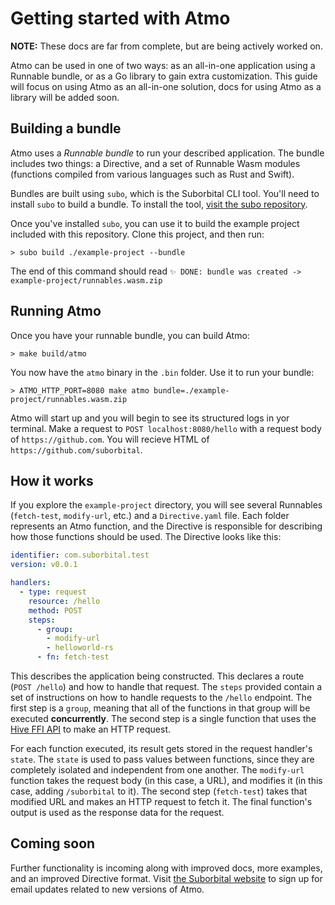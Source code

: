 # Getting started with Atmo

**NOTE:** These docs are far from complete, but are being actively worked on.

Atmo can be used in one of two ways: as an all-in-one application using a Runnable bundle, or as a Go library to gain extra customization. This guide will focus on using Atmo as an all-in-one solution, docs for using Atmo as a library will be added soon.

## Building a bundle
Atmo uses a _Runnable bundle_ to run your described application. The bundle includes two things: a Directive, and a set of Runnable Wasm modules (functions compiled from various languages such as Rust and Swift).

Bundles are built using `subo`, which is the Suborbital CLI tool. You'll need to install `subo` to build a bundle. To install the tool, [visit the subo repository](github.com/suborbital/subo).

Once you've installed `subo`, you can use it to build the example project included with this repository. Clone this project, and then run:
```
> subo build ./example-project --bundle
```
The end of this command should read `✨ DONE: bundle was created -> example-project/runnables.wasm.zip`

## Running Atmo
Once you have your runnable bundle, you can build Atmo:
```
> make build/atmo
```
You now have the `atmo` binary in the `.bin` folder. Use it to run your bundle:
```
> ATMO_HTTP_PORT=8080 make atmo bundle=./example-project/runnables.wasm.zip
```
Atmo will start up and you will begin to see its structured logs in yor terminal. Make a request to `POST localhost:8080/hello` with a request body of `https://github.com`. You will recieve HTML of `https://github.com/suborbital`.

## How it works
If you explore the `example-project` directory, you will see several Runnables (`fetch-test`, `modify-url`, etc.) and a `Directive.yaml` file. Each folder represents an Atmo function, and the Directive is responsible for describing how those functions should be used. The Directive looks like this:
```yaml
identifier: com.suborbital.test
version: v0.0.1

handlers:
  - type: request
    resource: /hello
    method: POST
    steps:
      - group:
        - modify-url
        - helloworld-rs
      - fn: fetch-test
```
This describes the application being constructed. This declares a route (`POST /hello`) and how to handle that request. The `steps` provided contain a set of instructions on how to handle requests to the `/hello` endpoint. The first step is a `group`, meaning that all of the functions in that group will be executed **concurrently**. The second step is a single function that uses the [Hive FFI API](github.com/suborbital/hive-wasm) to make an HTTP request.

For each function executed, its result gets stored in the request handler's `state`. The `state` is used to pass values between functions, since they are completely isolated and independent from one another. The `modify-url` function takes the request body (in this case, a URL), and modifies it (in this case, adding `/suborbital` to it). The second step (`fetch-test`) takes that modified URL and makes an HTTP request to fetch it. The final function's output is used as the response data for the request.

## Coming soon
Further functionality is incoming along with improved docs, more examples, and an improved Directive format. Visit [the Suborbital website](https://suborbital.dev) to sign up for email updates related to new versions of Atmo.